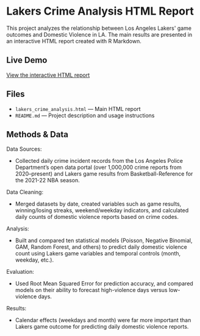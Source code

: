 # Lakers Crime Analysis HTML Report

This project analyzes the relationship between Los Angeles Lakers' game outcomes and Domestic Violence in LA. The main results are presented in an interactive HTML report created with R Markdown.

## Live Demo
[View the interactive HTML report](https://rconner1.github.io/lakers_crime_analysis/)


## Files
- `lakers_crime_analysis.html` — Main HTML report 
- `README.md` — Project description and usage instructions

## Methods & Data

Data Sources:
- Collected daily crime incident records from the Los Angeles Police Department’s open data portal (over 1,000,000 crime reports from 2020–present) and Lakers game results from Basketball-Reference for the 2021-22 NBA season.

Data Cleaning:
- Merged datasets by date, created variables such as game results, winning/losing streaks, weekend/weekday indicators, and calculated daily counts of domestic violence reports based on crime codes.

Analysis:
- Built and compared ten statistical models (Poisson, Negative Binomial, GAM, Random Forest, and others) to predict daily domestic violence count using Lakers game variables and temporal controls (month, weekday, etc.).

Evaluation:
- Used Root Mean Squared Error for prediction accuracy, and compared models on their ability to forecast high-violence days versus low-violence days.

Results:
- Calendar effects (weekdays and month) were far more important than Lakers game outcome for predicting daily domestic violence reports.



